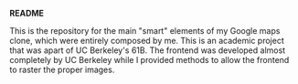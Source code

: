 **README**

This is the repository for the main "smart" elements of my Google maps clone, which were entirely composed by me. This is an academic project that was apart of UC Berkeley's 61B. The frontend was developed almost completely by UC Berkeley while I provided methods to allow the frontend to raster the proper images. 

